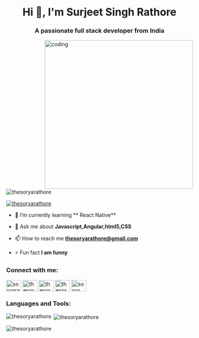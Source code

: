 <h1 align="center">Hi 👋, I'm Surjeet Singh Rathore</h1>
<h3 align="center">A passionate full stack developer from India</h3>
<img align = "right" alt = "coding" width ="400" src = "https://cdn.dribbble.com/users/1162077/screenshots/3848914/programmer.gif">

<p align="left"> <img src="https://komarev.com/ghpvc/?username=thesoryarathore&label=Profile%20views&color=0e75b6&style=flat" alt="thesoryarathore" /> </p>

<p align="left"> <a href="https://twitter.com/thesoryarathore" target="blank"><img src="https://img.shields.io/twitter/follow/thesoryarathore?logo=twitter&style=for-the-badge" alt="thesoryarathore" /></a> </p>

- 🌱 I’m currently learning ** React Native**

- 💬 Ask me about **Javascript,Angular,html5,CSS**

- 📫 How to reach me **thesoryarathore@gmail.com**

- ⚡ Fun fact **I am funny**

<h3 align="left">Connect with me:</h3>
<p align="left">
<a href="https://codepen.io/soryarathore" target="blank"><img align="center" src="https://sorya70.github.io/Social/codepen.svg" alt="soryarathore" height="30" width="40" /></a>
<a href="https://twitter.com/thesoryarathore" target="blank"><img align="center" src="https://sorya70.github.io/Social/twitter.svg" alt="thesoryarathore" height="30" width="40" /></a>
<!-- <a href="https://www.linkedin.com/in/surjeet singh" target="blank"><img align="center" src="https://sorya70.github.io/Social/linked-in.svg" alt="sorya rathore" height="30" width="40" /></a> -->
<a href="https://fb.com/thesoryarathore" target="blank"><img align="center" src="https://sorya70.github.io/Social/facebook.svg" alt="thesoryarathore" height="30" width="40" /></a>
<a href="https://instagram.com/thesoryarathore" target="blank"><img align="center" src="https://sorya70.github.io/Social/instagram.svg" alt="thesoryarathore" height="30" width="40" /></a>
<a href="https://www.youtube.com/c/sorya rathore" target="blank"><img align="center" src="https://sorya70.github.io/Social/youtube.svg" alt="sorya rathore" height="30" width="40" /></a>
</p>

<h3 align="left">Languages and Tools:</h3>
<!-- <p align="left"> <a href="https://developer.android.com" target="_blank" rel="noreferrer"> <img src="https://sorya70.github.io/Social/android-wordmark.svg" alt="android" width="40" height="40"/> </a> <a href="https://angular.io" target="_blank" rel="noreferrer"> <img src="https://sorya70.github.io/Social/angular_logo_icon_169595.svg" alt="angular" width="40" height="40"/> </a> <a href="https://angular.io" target="_blank" rel="noreferrer"> <img src"https://sorya70.github.io/Social/angularjs_original_wordmark_logo_icon_146650.svg" alt="angularjs" width="40" height="40"/> </a> <a href="https://getbootstrap.com" target="_blank" rel="noreferrer"> <img src="https://raw.githubusercontent.com/devicons/devicon/master/icons/bootstrap/bootstrap-plain-wordmark.svg" alt="bootstrap" width="40" height="40"/> </a> <a href="https://www.w3schools.com/css/" target="_blank" rel="noreferrer"> <img src="https://raw.githubusercontent.com/devicons/devicon/master/icons/css3/css3-original-wordmark.svg" alt="css3" width="40" height="40"/> </a> <a href="https://firebase.google.com/" target="_blank" rel="noreferrer"> <img src="https://www.vectorlogo.zone/logos/firebase/firebase-icon.svg" alt="firebase" width="40" height="40"/> </a> <a href="https://flutter.dev" target="_blank" rel="noreferrer"> <img src="https://www.vectorlogo.zone/logos/flutterio/flutterio-icon.svg" alt="flutter" width="40" height="40"/> </a> <a href="https://git-scm.com/" target="_blank" rel="noreferrer"> <img src="https://www.vectorlogo.zone/logos/git-scm/git-scm-icon.svg" alt="git" width="40" height="40"/> </a> <a href="https://www.w3.org/html/" target="_blank" rel="noreferrer"> <img src="https://raw.githubusercontent.com/devicons/devicon/master/icons/html5/html5-original-wordmark.svg" alt="html5" width="40" height="40"/> </a> <a href="https://developer.mozilla.org/en-US/docs/Web/JavaScript" target="_blank" rel="noreferrer"> <img src="https://raw.githubusercontent.com/devicons/devicon/master/icons/javascript/javascript-original.svg" alt="javascript" width="40" height="40"/> </a> <a href="https://laravel.com/" target="_blank" rel="noreferrer"> <img src="https://raw.githubusercontent.com/devicons/devicon/master/icons/laravel/laravel-plain-wordmark.svg" alt="laravel" width="40" height="40"/> </a> <a href="https://mariadb.org/" target="_blank" rel="noreferrer"> <img src="https://www.vectorlogo.zone/logos/mariadb/mariadb-icon.svg" alt="mariadb" width="40" height="40"/> </a> <a href="https://www.mysql.com/" target="_blank" rel="noreferrer"> <img src="https://raw.githubusercontent.com/devicons/devicon/master/icons/mysql/mysql-original-wordmark.svg" alt="mysql" width="40" height="40"/> </a> <a href="https://nodejs.org" target="_blank" rel="noreferrer"> <img src="https://raw.githubusercontent.com/devicons/devicon/master/icons/nodejs/nodejs-original-wordmark.svg" alt="nodejs" width="40" height="40"/> </a> <a href="https://www.photoshop.com/en" target="_blank" rel="noreferrer"> <img src="https://raw.githubusercontent.com/devicons/devicon/master/icons/photoshop/photoshop-line.svg" alt="photoshop" width="40" height="40"/> </a> <a href="https://www.php.net" target="_blank" rel="noreferrer"> <img src="https://raw.githubusercontent.com/devicons/devicon/master/icons/php/php-original.svg" alt="php" width="40" height="40"/> </a> <a href="https://postman.com" target="_blank" rel="noreferrer"> <img src="https://www.vectorlogo.zone/logos/getpostman/getpostman-icon.svg" alt="postman" width="40" height="40"/> </a> <a href="https://www.python.org" target="_blank" rel="noreferrer"> <img src="https://raw.githubusercontent.com/devicons/devicon/master/icons/python/python-original.svg" alt="python" width="40" height="40"/> </a> <a href="https://reactjs.org/" target="_blank" rel="noreferrer"> <img src="https://raw.githubusercontent.com/devicons/devicon/master/icons/react/react-original-wordmark.svg" alt="react" width="40" height="40"/> </a> <a href="https://reactnative.dev/" target="_blank" rel="noreferrer"> <img src="https://reactnative.dev/img/header_logo.svg" alt="reactnative" width="40" height="40"/> </a> <a href="https://www.typescriptlang.org/" target="_blank" rel="noreferrer"> <img src="https://raw.githubusercontent.com/devicons/devicon/master/icons/typescript/typescript-original.svg" alt="typescript" width="40" height="40"/> </a> </p> -->

<p><img align="left" src="https://github-readme-stats.vercel.app/api/top-langs?username=thesoryarathore&show_icons=true&locale=en&layout=compact" alt="thesoryarathore" /></p>

<p>&nbsp;<img align="center" src="https://github-readme-stats.vercel.app/api?username=thesoryarathore&show_icons=true&locale=en" alt="thesoryarathore" /></p>

<p><img align="center" src="https://github-readme-streak-stats.herokuapp.com/?user=thesoryarathore&" alt="thesoryarathore" /></p>
